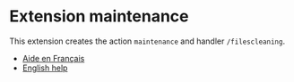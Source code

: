 # Extension maintenance

This extension creates the action `maintenance` and handler `/filescleaning`. 

 - [Aide en Français](./fr/README.md)
 - [English help](./en/README.md)

